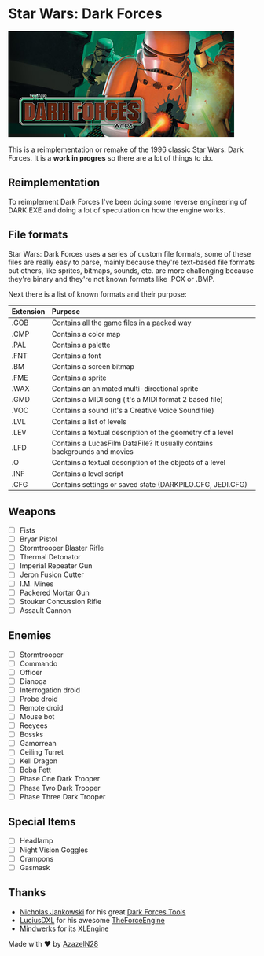 # Star Wars: Dark Forces

![Share](src/share.jpg)

This is a reimplementation or remake of the 1996 classic Star Wars: Dark Forces. It is a **work in progres** so there are a lot of
things to do.

## Reimplementation

To reimplement Dark Forces I've been doing some reverse engineering of DARK.EXE and doing a lot of speculation on how the engine
works.

## File formats

Star Wars: Dark Forces uses a series of custom file formats, some of these files are really easy to parse, mainly because they're text-based file formats but others, like sprites, bitmaps, sounds, etc. are more challenging because they're binary and they're not known formats like .PCX or .BMP.

Next there is a list of known formats and their purpose:

| Extension | Purpose |
|:----------|:--------------
| .GOB      | Contains all the game files in a packed way
| .CMP      | Contains a color map
| .PAL      | Contains a palette
| .FNT      | Contains a font
| .BM       | Contains a screen bitmap
| .FME      | Contains a sprite
| .WAX      | Contains an animated multi-directional sprite
| .GMD      | Contains a MIDI song (it's a MIDI format 2 based file)
| .VOC      | Contains a sound (it's a Creative Voice Sound file)
| .LVL      | Contains a list of levels
| .LEV      | Contains a textual description of the geometry of a level
| .LFD      | Contains a LucasFilm DataFile? It usually contains backgrounds and movies
| .O        | Contains a textual description of the objects of a level
| .INF      | Contains a level script
| .CFG      | Contains settings or saved state (DARKPILO.CFG, JEDI.CFG)

## Weapons

- [ ] Fists
- [ ] Bryar Pistol
- [ ] Stormtrooper Blaster Rifle
- [ ] Thermal Detonator
- [ ] Imperial Repeater Gun
- [ ] Jeron Fusion Cutter
- [ ] I.M. Mines
- [ ] Packered Mortar Gun
- [ ] Stouker Concussion Rifle
- [ ] Assault Cannon

## Enemies

- [ ] Stormtrooper
- [ ] Commando
- [ ] Officer
- [ ] Dianoga
- [ ] Interrogation droid
- [ ] Probe droid
- [ ] Remote droid
- [ ] Mouse bot
- [ ] Reeyees
- [ ] Bossks
- [ ] Gamorrean
- [ ] Ceiling Turret
- [ ] Kell Dragon
- [ ] Boba Fett
- [ ] Phase One Dark Trooper
- [ ] Phase Two Dark Trooper
- [ ] Phase Three Dark Trooper

## Special Items

- [ ] Headlamp
- [ ] Night Vision Goggles
- [ ] Crampons
- [ ] Gasmask

## Thanks

- [Nicholas Jankowski](https://github.com/njankowski) for his great [Dark Forces Tools](https://github.com/njankowski/dftools)
- [LuciusDXL](https://github.com/luciusdxl) for his awesome [TheForceEngine](https://github.com/luciusdxl/theforceengine)
- [Mindwerks](https://github.com/Mindwerks) for its [XLEngine](https://github.com/Mindwerks/XLEngine)

Made with :heart: by [AzazelN28](https://github.com/azazeln28)
